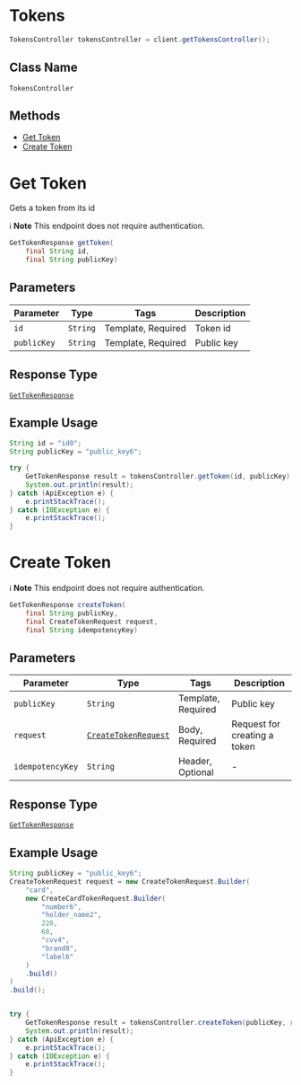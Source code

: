 # Tokens

```java
TokensController tokensController = client.getTokensController();
```

## Class Name

`TokensController`

## Methods

* [Get Token](../../doc/controllers/tokens.md#get-token)
* [Create Token](../../doc/controllers/tokens.md#create-token)


# Get Token

Gets a token from its id

:information_source: **Note** This endpoint does not require authentication.

```java
GetTokenResponse getToken(
    final String id,
    final String publicKey)
```

## Parameters

| Parameter | Type | Tags | Description |
|  --- | --- | --- | --- |
| `id` | `String` | Template, Required | Token id |
| `publicKey` | `String` | Template, Required | Public key |

## Response Type

[`GetTokenResponse`](../../doc/models/get-token-response.md)

## Example Usage

```java
String id = "id0";
String publicKey = "public_key6";

try {
    GetTokenResponse result = tokensController.getToken(id, publicKey);
    System.out.println(result);
} catch (ApiException e) {
    e.printStackTrace();
} catch (IOException e) {
    e.printStackTrace();
}
```


# Create Token

:information_source: **Note** This endpoint does not require authentication.

```java
GetTokenResponse createToken(
    final String publicKey,
    final CreateTokenRequest request,
    final String idempotencyKey)
```

## Parameters

| Parameter | Type | Tags | Description |
|  --- | --- | --- | --- |
| `publicKey` | `String` | Template, Required | Public key |
| `request` | [`CreateTokenRequest`](../../doc/models/create-token-request.md) | Body, Required | Request for creating a token |
| `idempotencyKey` | `String` | Header, Optional | - |

## Response Type

[`GetTokenResponse`](../../doc/models/get-token-response.md)

## Example Usage

```java
String publicKey = "public_key6";
CreateTokenRequest request = new CreateTokenRequest.Builder(
    "card",
    new CreateCardTokenRequest.Builder(
        "number6",
        "holder_name2",
        228,
        68,
        "cvv4",
        "brand0",
        "label6"
    )
    .build()
)
.build();


try {
    GetTokenResponse result = tokensController.createToken(publicKey, request, null);
    System.out.println(result);
} catch (ApiException e) {
    e.printStackTrace();
} catch (IOException e) {
    e.printStackTrace();
}
```

